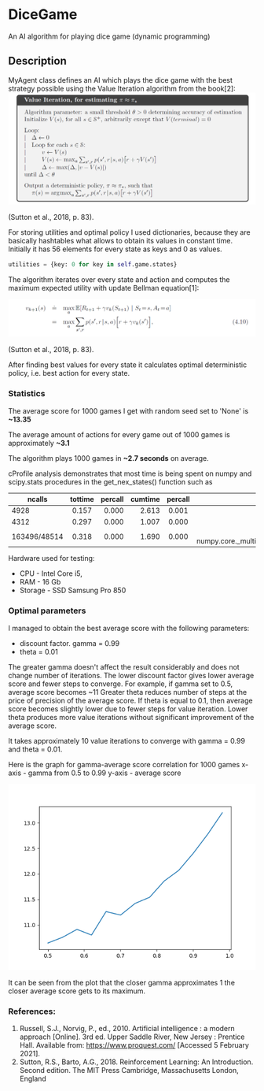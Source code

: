 # DiceGame
An AI algorithm for playing dice game (dynamic programming)

## Description

MyAgent class defines an AI which plays the dice
game with the best strategy possible using the Value Iteration algorithm from the book[2]:
![img_2.png](img_2.png)

(Sutton et al., 2018, p. 83).

For storing utilities and optimal policy I used dictionaries, because they are basically hashtables what
allows to obtain its values in constant time. Initially it has 56 elements for every state as keys
and 0 as values. 
```python
utilities = {key: 0 for key in self.game.states}
```
The algorithm iterates over every state and action and computes the maximum expected 
utility with update Bellman equation[1]:

![img_4.png](img_4.png)

(Sutton et al., 2018, p. 83).

After finding best values for every state it calculates optimal deterministic policy, 
i.e. best action for every state.

### Statistics

The average score for 1000 games I get with random seed set to 'None' is
 **~13.35** 

The average amount of actions for every game out of
1000 games is approximately **~3.1**

The algorithm plays 1000 games in **~2.7 seconds** on average. 

cProfile analysis demonstrates that most time is being spent on 
numpy and scipy.stats procedures in the get_nex_states() function such as

| ncalls        | tottime           | percall  |  cumtime        | percall| filename:lineno(function)           |
| ------------- |:-------------:| -----:|  -------------:|:-------------:| ----------------:|
| 4928     | 0.157 | 0.000 |2.613| 0.001|dice_game.py:85(get_next_states)
|4312   | 0.297  |  0.000 |   1.007   | 0.000| shape_base.py:267(apply_along_axis)
|163496/48514  |  0.318  |  0.000  |  1.690  |  0.000 |{built-in method numpy.core._multiarray_umath.implement_array_function}

Hardware used for testing:
 - CPU - Intel Core i5,
 - RAM - 16 Gb
 - Storage - SSD Samsung Pro 850

### Optimal parameters
I managed to obtain the best average score with the following parameters:
 - discount factor. gamma = 0.99
 - theta = 0.01

The greater gamma doesn't affect the result considerably and does not change number of iterations.
The lower discount factor gives lower average score and fewer steps to converge. 
For example, if gamma set to 0.5, average score becomes ~11
Greater theta reduces number of steps at the price of precision of the average score.
If theta is equal to 0.1, then average score becomes slightly lower due to fewer steps for value iteration.
Lower theta produces more value iterations without significant improvement of the average score.

It takes approximately 10 value iterations to converge with gamma = 0.99 and theta = 0.01.

Here is the graph for gamma-average score correlation for 1000 games
x-axis - gamma from 0.5 to 0.99
y-axis - average score 

![img_3.png](img_3.png)

It can be seen from the plot that the closer gamma approximates 1 
the closer average score gets to its maximum.


### References:
1. Russell, S.J., Norvig, P., ed., 2010. Artificial intelligence : a modern approach [Online]. 3rd ed. 
   Upper Saddle River, New Jersey : Prentice Hall. Available from: https://www.proquest.com/ [Accessed 5 February 2021].
2. Sutton, R.S., Barto, A.G., 2018. Reinforcement Learning: An Introduction. Second edition. The MIT Press 
   Cambridge, Massachusetts London, England   

 
 
